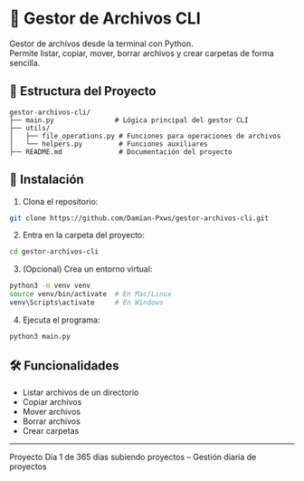 
# 📁 Gestor de Archivos CLI

Gestor de archivos desde la terminal con Python.  
Permite listar, copiar, mover, borrar archivos y crear carpetas de forma sencilla.


## 📂 Estructura del Proyecto

```text
gestor-archivos-cli/
├── main.py               # Lógica principal del gestor CLI
├── utils/
│   ├── file_operations.py # Funciones para operaciones de archivos
│   └── helpers.py         # Funciones auxiliares
├── README.md              # Documentación del proyecto
```


## 🚀 Instalación

1. Clona el repositorio:
```bash
git clone https://github.com/Damian-Pxws/gestor-archivos-cli.git
```

2. Entra en la carpeta del proyecto:
```bash
cd gestor-archivos-cli
```

3. (Opcional) Crea un entorno virtual:
```bash
python3 -m venv venv
source venv/bin/activate  # En Mac/Linux
venv\Scripts\activate     # En Windows
```

4. Ejecuta el programa:
```bash
python3 main.py
```

## 🛠️ Funcionalidades

- Listar archivos de un directorio
- Copiar archivos
- Mover archivos
- Borrar archivos
- Crear carpetas

---

Proyecto Día 1 de 365 días subiendo proyectos – Gestión diaria de proyectos 
